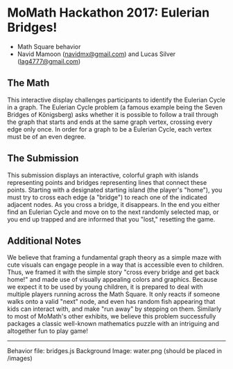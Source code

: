 # MoMath Hackathon 2017: Eulerian Bridges!

- Math Square behavior
- Navid Mamoon (navidmx@gmail.com) and Lucas Silver (lag4777@gmail.com)

## The Math

This interactive display challenges participants to identify the Eulerian Cycle in a graph. The Eulerian Cycle problem (a famous example being the Seven Bridges of Königsberg) asks whether it is possible to follow a trail through the graph that starts and ends at the same graph vertex, crossing every edge only once. In order for a graph to be a Eulerian Cycle, each vertex must be of an even degree.

## The Submission

This submission displays an interactive, colorful graph with islands representing points and bridges representing lines that connect these points. Starting with a designated starting island (the player's "home"), you must try to cross each edge (a "bridge") to reach one of the indicated adjacent nodes. As you cross a bridge, it disappears. In the end you either find an Eulerian Cycle and move on to the next randomly selected map, or you end up trapped and are informed that you "lost," resetting the game.

## Additional Notes

We believe that framing a fundamental graph theory as a simple maze with cute visuals can engage people in a way that is accessible even to children. Thus, we framed it with the simple story "cross every bridge and get back home!" and made use of visually appealing colors and graphics.
Because we expect it to be used by young children, it is prepared to deal with multiple players running across the Math Square. It only reacts if someone walks onto a valid "next" node, and even has random fish appearing that kids can interact with, and make "run away" by stepping on them.
Similarly to most of MoMath's other exhibits, we believe this problem successfully packages a classic well-known mathematics puzzle with an intriguing and altogether fun to play game!

---

Behavior file: bridges.js
Background Image: water.png (should be placed in /images)
